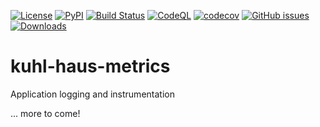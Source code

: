 <!-- These are examples of badges you might want to add to your README:
   please update the URLs accordingly 

[![ReadTheDocs](https://readthedocs.org/projects/kuhl-haus-metrics/badge/?version=latest)](https://kuhl-haus-metrics.readthedocs.io/en/stable/)

[![Conda-Forge](https://img.shields.io/conda/vn/conda-forge/kuhl-haus-metrics.svg)](https://anaconda.org/conda-forge/kuhl-haus-metrics)

-->

[![License](https://img.shields.io/github/license/kuhl-haus/kuhl-haus-metrics)](https://github.com/kuhl-haus/kuhl-haus-metrics/blob/mainline/LICENSE.txt)
[![PyPI](https://img.shields.io/pypi/v/kuhl-haus-metrics.svg)](https://pypi.org/project/kuhl-haus-metrics/)
[![Build Status](https://github.com/kuhl-haus/kuhl-haus-metrics/actions/workflows/publish-to-pypi.yml/badge.svg)](https://github.com/kuhl-haus/kuhl-haus-metrics/actions/workflows/publish-to-pypi.yml)
[![CodeQL](https://github.com/kuhl-haus/kuhl-haus-metrics/workflows/CodeQL/badge.svg)](https://github.com/kuhl-haus/kuhl-haus-metrics/actions/workflows/github-code-scanning/codeql/)
[![codecov](https://codecov.io/gh/kuhl-haus/kuhl-haus-metrics/branch/mainline/graph/badge.svg)](https://codecov.io/gh/kuhl-haus/kuhl-haus-metrics)
[![GitHub issues](https://img.shields.io/github/issues/kuhl-haus/kuhl-haus-metrics)](https://github.com/kuhl-haus/kuhl-haus-metrics/issues)
[![Downloads](https://static.pepy.tech/badge/kuhl-haus-metrics/month)](https://pepy.tech/project/kuhl-haus-metrics)



# kuhl-haus-metrics

Application logging and instrumentation

... more to come!


